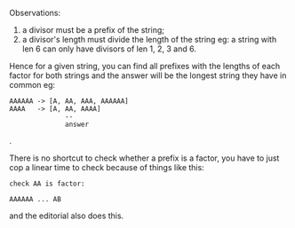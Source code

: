 Observations:
1. a divisor must be a prefix of the string;
2. a divisor's length must divide the length of the string eg: a string with len 6 can only have divisors of len 1, 2, 3 and 6.

Hence for a given string, you can find all prefixes with the lengths of each factor for both strings and the answer will be the longest string they have in common eg:

```
AAAAAA -> [A, AA, AAA, AAAAAA]
AAAA   -> [A, AA, AAAA]
              --
              answer
```

.

There is no shortcut to check whether a prefix is a factor, you have to just cop a linear time to check because of things like this:

```
check AA is factor:

AAAAAA ... AB
```

and the editorial also does this.

